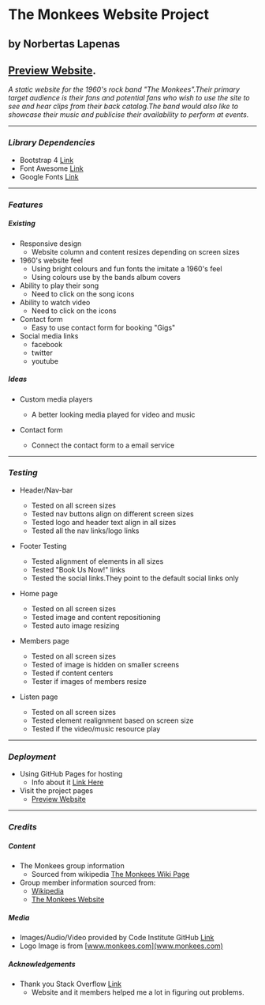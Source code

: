 # **The Monkees Website Project**
## by Norbertas Lapenas
## [Preview Website](https://norbertasl.github.io/monkees-band-website/).

*A static website for the 1960's rock band "The Monkees".Their primary target audience is their fans and potential fans who wish to use the site to see and hear clips from their back catalog.The band would also like to showcase their music and publicise their availability to perform at events.*

---

### *Library Dependencies*
* Bootstrap 4 [Link](https://getbootstrap.com/docs/4.3/getting-started/introduction)
* Font Awesome [Link](https://fontawesome.com/how-to-use/on-the-web/referencing-icons/basic-use)
* Google Fonts [Link](https://fonts.google.com/)

---
### *Features*
##### Existing
* Responsive design
  * Website column and content resizes depending on screen sizes
* 1960's website feel
  * Using bright colours and fun fonts the imitate a 1960's feel
  * Using colours use by the bands album covers
* Ability to play their song
  * Need to click on the song icons
* Ability to watch video
  * Need to click on the icons
* Contact form
  * Easy to use contact form for booking "Gigs"
* Social media links
  * facebook
  * twitter
  * youtube

##### Ideas
* Custom media players
  * A better looking media played for video and music

* Contact form
  * Connect the contact form to a email service

---
### *Testing*
* Header/Nav-bar
  * Tested on all screen sizes
  * Tested nav buttons align on different screen sizes
  * Tested logo and header text align in all sizes
  * Tested all the nav links/logo links

* Footer Testing
  * Tested alignment of elements in all sizes
  * Tested "Book Us Now!" links
  * Tested the social links.They point to the default social links only

* Home page
  * Tested on all screen sizes
  * Tested image and content repositioning
  * Tested auto image resizing

* Members page
  * Tested on all screen sizes
  * Tested of image is hidden on smaller screens
  * Tested if content centers
  * Tester if images of members resize

* Listen page
  * Tested on all screen sizes
  * Tested element realignment based on screen size
  * Tested if the video/music resource play

---
### *Deployment*
* Using GitHub Pages for hosting
  * Info about it [Link Here](https://pages.github.com/)
* Visit the project pages
  * [Preview Website](https://norbertasl.github.io/monkees-band-website/)


---
### *Credits*
##### Content
* The Monkees group information
  * Sourced from wikipedia [The Monkees Wiki Page](https://en.wikipedia.org/wiki/The_Monkees)
* Group member information sourced from:
  * [Wikipedia](https://en.wikipedia.org)
  * [The Monkees Website](https://www.monkees.com/)

##### Media
* Images/Audio/Video provided by Code Institute GitHub [Link](https://github.com/Code-Institute-Org/project-assets)
* Logo Image is from [www.monkees.com](www.monkees.com)

##### Acknowledgements
* Thank you Stack Overflow [Link](stackoverflow.com)
  * Website and it members helped me a lot in figuring out problems.
